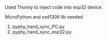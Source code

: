 Used Thonny to inject code into esp32 device.

MicroPython and ssd1306 lib needed

1. pyphy_hand_sync_PC.py
2. pyphy_hand_sync_esp32.py 
